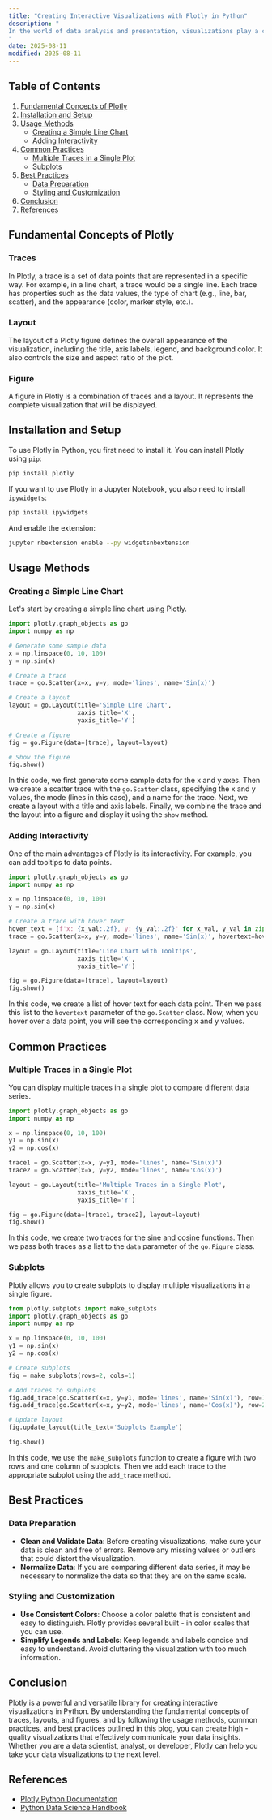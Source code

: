 ```yaml
---
title: "Creating Interactive Visualizations with Plotly in Python"
description: "
In the world of data analysis and presentation, visualizations play a crucial role. They help us understand complex data, identify trends, and communicate insights effectively. Interactive visualizations take this a step further by allowing users to explore data on their own, zoom in on details, hover over data points for more information, and much more.  Plotly is a powerful Python library that enables us to create high - quality interactive visualizations. It supports a wide range of chart types, including line charts, bar charts, scatter plots, and 3D plots. In this blog, we will explore the fundamental concepts, usage methods, common practices, and best practices of creating interactive visualizations with Plotly in Python.
"
date: 2025-08-11
modified: 2025-08-11
---
```


## Table of Contents
1. [Fundamental Concepts of Plotly](#fundamental-concepts-of-plotly)
2. [Installation and Setup](#installation-and-setup)
3. [Usage Methods](#usage-methods)
    - [Creating a Simple Line Chart](#creating-a-simple-line-chart)
    - [Adding Interactivity](#adding-interactivity)
4. [Common Practices](#common-practices)
    - [Multiple Traces in a Single Plot](#multiple-traces-in-a-single-plot)
    - [Subplots](#subplots)
5. [Best Practices](#best-practices)
    - [Data Preparation](#data-preparation)
    - [Styling and Customization](#styling-and-customization)
6. [Conclusion](#conclusion)
7. [References](#references)

## Fundamental Concepts of Plotly
### Traces
In Plotly, a trace is a set of data points that are represented in a specific way. For example, in a line chart, a trace would be a single line. Each trace has properties such as the data values, the type of chart (e.g., line, bar, scatter), and the appearance (color, marker style, etc.).

### Layout
The layout of a Plotly figure defines the overall appearance of the visualization, including the title, axis labels, legend, and background color. It also controls the size and aspect ratio of the plot.

### Figure
A figure in Plotly is a combination of traces and a layout. It represents the complete visualization that will be displayed.

## Installation and Setup
To use Plotly in Python, you first need to install it. You can install Plotly using `pip`:
```bash
pip install plotly
```
If you want to use Plotly in a Jupyter Notebook, you also need to install `ipywidgets`:
```bash
pip install ipywidgets
```
And enable the extension:
```bash
jupyter nbextension enable --py widgetsnbextension
```

## Usage Methods

### Creating a Simple Line Chart
Let's start by creating a simple line chart using Plotly.
```python
import plotly.graph_objects as go
import numpy as np

# Generate some sample data
x = np.linspace(0, 10, 100)
y = np.sin(x)

# Create a trace
trace = go.Scatter(x=x, y=y, mode='lines', name='Sin(x)')

# Create a layout
layout = go.Layout(title='Simple Line Chart',
                   xaxis_title='X',
                   yaxis_title='Y')

# Create a figure
fig = go.Figure(data=[trace], layout=layout)

# Show the figure
fig.show()
```
In this code, we first generate some sample data for the x and y axes. Then we create a scatter trace with the `go.Scatter` class, specifying the x and y values, the mode (lines in this case), and a name for the trace. Next, we create a layout with a title and axis labels. Finally, we combine the trace and the layout into a figure and display it using the `show` method.

### Adding Interactivity
One of the main advantages of Plotly is its interactivity. For example, you can add tooltips to data points.
```python
import plotly.graph_objects as go
import numpy as np

x = np.linspace(0, 10, 100)
y = np.sin(x)

# Create a trace with hover text
hover_text = [f'x: {x_val:.2f}, y: {y_val:.2f}' for x_val, y_val in zip(x, y)]
trace = go.Scatter(x=x, y=y, mode='lines', name='Sin(x)', hovertext=hover_text)

layout = go.Layout(title='Line Chart with Tooltips',
                   xaxis_title='X',
                   yaxis_title='Y')

fig = go.Figure(data=[trace], layout=layout)
fig.show()
```
In this code, we create a list of hover text for each data point. Then we pass this list to the `hovertext` parameter of the `go.Scatter` class. Now, when you hover over a data point, you will see the corresponding x and y values.

## Common Practices

### Multiple Traces in a Single Plot
You can display multiple traces in a single plot to compare different data series.
```python
import plotly.graph_objects as go
import numpy as np

x = np.linspace(0, 10, 100)
y1 = np.sin(x)
y2 = np.cos(x)

trace1 = go.Scatter(x=x, y=y1, mode='lines', name='Sin(x)')
trace2 = go.Scatter(x=x, y=y2, mode='lines', name='Cos(x)')

layout = go.Layout(title='Multiple Traces in a Single Plot',
                   xaxis_title='X',
                   yaxis_title='Y')

fig = go.Figure(data=[trace1, trace2], layout=layout)
fig.show()
```
In this code, we create two traces for the sine and cosine functions. Then we pass both traces as a list to the `data` parameter of the `go.Figure` class.

### Subplots
Plotly allows you to create subplots to display multiple visualizations in a single figure.
```python
from plotly.subplots import make_subplots
import plotly.graph_objects as go
import numpy as np

x = np.linspace(0, 10, 100)
y1 = np.sin(x)
y2 = np.cos(x)

# Create subplots
fig = make_subplots(rows=2, cols=1)

# Add traces to subplots
fig.add_trace(go.Scatter(x=x, y=y1, mode='lines', name='Sin(x)'), row=1, col=1)
fig.add_trace(go.Scatter(x=x, y=y2, mode='lines', name='Cos(x)'), row=2, col=1)

# Update layout
fig.update_layout(title_text='Subplots Example')

fig.show()
```
In this code, we use the `make_subplots` function to create a figure with two rows and one column of subplots. Then we add each trace to the appropriate subplot using the `add_trace` method.

## Best Practices

### Data Preparation
- **Clean and Validate Data**: Before creating visualizations, make sure your data is clean and free of errors. Remove any missing values or outliers that could distort the visualization.
- **Normalize Data**: If you are comparing different data series, it may be necessary to normalize the data so that they are on the same scale.

### Styling and Customization
- **Use Consistent Colors**: Choose a color palette that is consistent and easy to distinguish. Plotly provides several built - in color scales that you can use.
- **Simplify Legends and Labels**: Keep legends and labels concise and easy to understand. Avoid cluttering the visualization with too much information.

## Conclusion
Plotly is a powerful and versatile library for creating interactive visualizations in Python. By understanding the fundamental concepts of traces, layouts, and figures, and by following the usage methods, common practices, and best practices outlined in this blog, you can create high - quality visualizations that effectively communicate your data insights. Whether you are a data scientist, analyst, or developer, Plotly can help you take your data visualizations to the next level.

## References
- [Plotly Python Documentation](https://plotly.com/python/)
- [Python Data Science Handbook](https://jakevdp.github.io/PythonDataScienceHandbook/)
